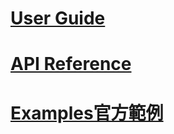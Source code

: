 # [User Guide]()
# [API Reference]()
# [Examples官方範例](https://scikit-learn.org/stable/auto_examples/index.html)
